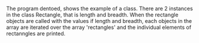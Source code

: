 The program dentoed, shows the example of a class. 
There are 2 instances in the class Rectangle, that is length and breadth.
When the rectangle objects are called with the values if length and breadth, each objects in the array are iterated over the array 'rectangles' and the individual elements of rectanngles are printed.
